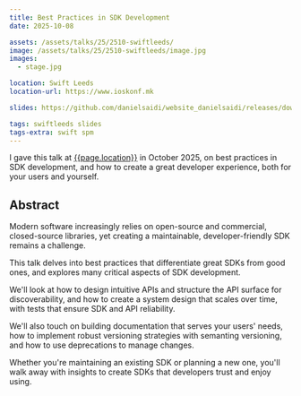 ```yaml
---
title: Best Practices in SDK Development
date: 2025-10-08

assets: /assets/talks/25/2510-swiftleeds/
image: /assets/talks/25/2510-swiftleeds/image.jpg
images:
  - stage.jpg

location: Swift Leeds
location-url: https://www.ioskonf.mk

slides: https://github.com/danielsaidi/website_danielsaidi/releases/download/talks/2510-SwiftLeeds-Slides.pdf

tags: swiftleeds slides
tags-extra: swift spm
---
```


I gave this talk at [{{page.location}}]({{page.location-url}}) in October 2025, on best practices in SDK development, and how to create a great developer experience, both for your users and yourself.


## Abstract

Modern software increasingly relies on open-source and commercial, closed-source libraries, yet creating a maintainable, developer-friendly SDK remains a challenge.

This talk delves into best practices that differentiate great SDKs from good ones, and explores many critical aspects of SDK development.

We'll look at how to design intuitive APIs and structure the API surface for discoverability, and how to create a system design that scales over time, with tests that ensure SDK and API reliability.

We'll also touch on building documentation that serves your users' needs, how to implement robust versioning strategies with semanting versioning, and how to use deprecations to manage changes. 

Whether you're maintaining an existing SDK or planning a new one, you'll walk away with insights to create SDKs that developers trust and enjoy using.